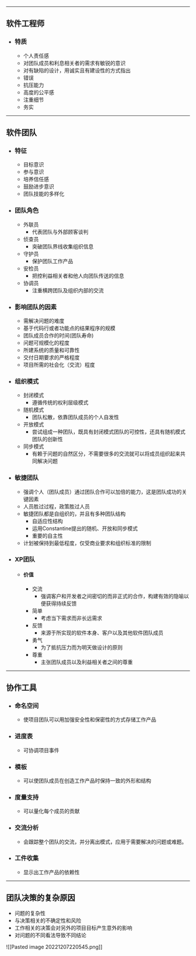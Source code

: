 ------
## 软件工程师
- ### 特质
	- 个人责任感
	- 对团队成员和利息相关者的需求有敏锐的意识
	- 对有缺陷的设计，用诚实且有建设性的方式指出
	- 错误
	- 抗压能力
	- 高度的公平感
	- 注重细节
	- 务实

----

## 软件团队
- ### 特征
	- 目标意识
	- 参与意识
	- 培养信任感
	- 鼓励进步意识
	- 团队技能的多样化
- ### 团队角色
	- 外联员
		- 代表团队与外部顾客谈判
	- 侦查员
		- 突破团队界线收集组织信息
	- 守护员
		- 保护团队工作产品
	- 安检员
		- 把控利益相关者和他人向团队传送的信息
	- 协调员
		- 注重横跨团队及组织内部的交流
- ### 影响团队的因素
	- 需解决问题的难度
	- 基于代码行或者功能点的结果程序的规模
	- 团队成员合作的时间(团队寿命)
	- 问题可规模化的程度
	- 所建系统的质量和可靠性
	- 交付日期要求的严格程度
	- 项目所需的社会化（交流）程度
- ### 组织模式
	- 封闭模式
		- 遵循传统的权利层级模式
	- 随机模式
		- 团队松散，依靠团队成员的个人自发性
	- 开放模式
		- 尝试组成一种团队，既具有封闭模式团队的可控性，还具有随机模式团队的创新性
	- 同步模式
		- 有赖于问题的自然区分，不需要很多的交流就可以将成员组织起来共同解决问题
- ### 敏捷团队
	- 强调个人（团队成员）通过团队合作可以加倍的能力，这是团队成功的关键因素
	- 人员胜过过程，政策胜过人员
	- 敏捷团队都是自组织的，并且有多种团队结构
		- 自适应性结构
		- 运用Constantine提出的随机、开放和同步模式
		- 重要的自主性
	- 计划被保持到最低程度，仅受商业要求和组织标准的限制
- ### XP团队
	- #### 价值
		- 交流
			- 强调客户和开发者之间密切的而非正式的合作，构建有效的隐喻以便获得持续反馈
		- 简单
			- 考虑当下需求而非长远需求
		- 反馈
			- 来源于所实现的软件本身、客户以及其他软件团队成员
		- 勇气
			- 为了抵抗压力而为明天做设计的原则
		- 尊重
			- 主张团队成员以及利益相关者之间的尊重

-----
## 协作工具
- ### 命名空间
	- 使项目团队可以用加强安全性和保密性的方式存储工作产品
- ### 进度表
	- 可协调项目事件
- ### 模板
	- 可以使团队成员在创造工作产品时保持一致的外形和结构
- ### 度量支持
	- 可以量化每个成员的贡献
- ### 交流分析
	- 会跟踪整个团队的交流，并分离出模式，应用于需要解决的问题或难题。
- ### 工件收集
	- 显示出工作产品的依赖性

-----
## 团队决策的复杂原因
- 问题的复杂性
- 与决策相关的不确定性和风险
- 工作相关的决策会对另外的项目目标产生意外的影响
- 对问题的不同看法导致不同结论

![[Pasted image 20221207220545.png]]